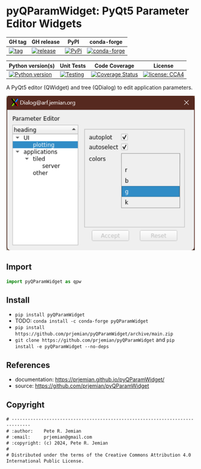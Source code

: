 # pyQParamWidget: PyQt5 Parameter Editor Widgets

GH tag | GH release | PyPI | conda-forge
--- | --- | --- | ---
[![tag](https://img.shields.io/github/tag/prjemian/pyQParamWidget.svg)](https://github.com/prjemian/pyQParamWidget/tags) | [![release](https://img.shields.io/github/release/prjemian/pyQParamWidget.svg)](https://github.com/prjemian/pyQParamWidget/releases) | [![PyPi](https://img.shields.io/pypi/v/pyQParamWidget.svg)](https://pypi.python.org/pypi/pyQParamWidget) | [![conda-forge](https://img.shields.io/conda/vn/conda-forge/pyQParamWidget)](https://anaconda.org/conda-forge/pyQParamWidget)

Python version(s) | Unit Tests | Code Coverage | License
--- | --- | --- | ---
[![Python version](https://img.shields.io/pypi/pyversions/pyQParamWidget.svg)](https://pypi.python.org/pypi/pyQParamWidget) | [![Testing](https://github.com/prjemian/pyQParamWidget/actions/workflows/code.yml/badge.svg)](https://github.com/prjemian/pyQParamWidget/actions/workflows/code.yml) | [![Coverage Status](https://coveralls.io/repos/github/prjemian/pyQParamWidget/badge.svg?branch=main)](https://coveralls.io/github/prjemian/pyQParamWidget?branch=main) | [![license: CCA4](https://img.shields.io/badge/license-CCA4-darkblue)](/pyQParamWidget/LICENSE.txt)

A PyQt5 editor (QWidget) and tree (QDialog) to edit application parameters.

![View of example tree and editor](./qpw.png)

## Import

```py
import pyQParamWidget as qpw
```

## Install

- `pip install pyQParamWidget`
- TODO: `conda install -c conda-forge pyQParamWidget`
- `pip install https://github.com/prjemian/pyQParamWidget/archive/main.zip`
- `git clone https://github.com/prjemian/pyQParamWidget` and `pip install -e pyQParamWidget --no-deps`

## References

- documentation: https://prjemian.github.io/pyQParamWidget/
- source: https://github.com/prjemian/pyQParamWidget

## Copyright

```text
# -----------------------------------------------------------------------------
# :author:    Pete R. Jemian
# :email:     prjemian@gmail.com
# :copyright: (c) 2024, Pete R. Jemian
#
# Distributed under the terms of the Creative Commons Attribution 4.0 International Public License.
```
